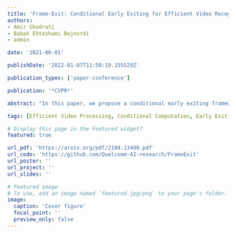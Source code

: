 ```yaml
---
title: 'Frame-Exit: Conditional Early Exiting for Efficient Video Recognition'
authors:
- Amir Ghodrati
- Babak Ehteshami Bejnordi
- admin

date: '2021-06-01'

publishDate: '2022-01-07T11:50:19.155529Z'

publication_types: ['paper-conference']

publication: '*CVPR*'

abstract: "In this paper, we propose a conditional early exiting framework for efficient video recognition. While existing works focus on selecting a subset of salient frames to reduce the computation costs, we propose to use a simple sampling strategy combined with conditional early exiting to enable efficient recognition. Our model automatically learns to process fewer frames for simpler videos and more frames for complex ones. To achieve this, we employ a cascade of gating modules to automatically determine the earliest point in processing where an inference is sufficiently reliable. We generate on-the-fly supervision signals to the gates to provide a dynamic trade-off between accuracy and computational cost. Our proposed model outperforms competing methods on three large-scale video benchmarks. In particular, on ActivityNet1.3 and mini-kinetics, we outperform the state-of-the-art efficient video recognition methods with 1.3× and 2.1× less GFLOPs, respectively. Additionally, our method sets a new state of the art for efficient video understanding on the HVU benchmark."

tags: [Efficient Video Processing, Conditional Computation, Early Exiting, Oral]

# Display this page in the Featured widget?
featured: true

url_pdf: 'https://arxiv.org/pdf/2104.13400.pdf'
url_code: 'https://github.com/Qualcomm-AI-research/FrameExit'
url_poster: ''
url_project: ''
url_slides: ''

# Featured image
# To use, add an image named `featured.jpg/png` to your page's folder.
image:
  caption: 'Cover figure'
  focal_point: ''
  preview_only: false
---
```

